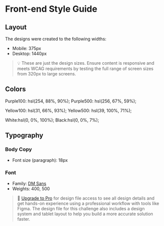# Front-end Style Guide

## Layout

The designs were created to the following widths:

- Mobile: 375px
- Desktop: 1440px

> 💡 These are just the design sizes. Ensure content is responsive and meets WCAG requirements by testing the full range of screen sizes from 320px to large screens.

## Colors

Purple100: hsl(254, 88%, 90%);
Purple500: hsl(256, 67%, 59%);

Yellow100: hsl(31, 66%, 93%);
Yellow500: hsl(39, 100%, 71%);

White:hsl(0, 0%, 100%);
Black:hsl(0, 0%, 7%);

## Typography

### Body Copy

- Font size (paragraph): 18px

### Font

- Family: [DM Sans](https://fonts.google.com/specimen/DM+Sans)
- Weights: 400, 500

> 💎 [Upgrade to Pro](https://www.frontendmentor.io/pro?ref=style-guide) for design file access to see all design details and get hands-on experience using a professional workflow with tools like Figma. The design file for this challenge also includes a design system and tablet layout to help you build a more accurate solution faster.